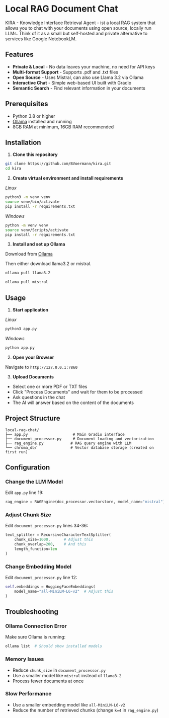 # Local RAG Document Chat

KIRA - Knowledge Interface Retrieval Agent - ist a local RAG system that allows you to chat with your documents 
using open source, locally run LLMs. Think of it as a small but self-hosted and private alternative to services like 
Google NotebookLM. 

## Features

- **Private & Local** - No data leaves your machine, no need for API keys
- **Multi-format Support** - Supports .pdf and .txt files
- **Open Source** - Uses Mistral, can also use Llama 3.2 via Ollama
- **Interactive Chat** - Simple web-based UI built with Gradio
- **Semantic Search** - Find relevant information in your documents


## Prerequisites

- Python 3.8 or higher
- [Ollama](https://ollama.ai) installed and running
- 8GB RAM at minimum, 16GB RAM recommended


## Installation

1. **Clone this repository**

```bash
git clone https://github.com/BVoermann/kira.git
cd kira
```

2. **Create virtual environment and install requirements**

*Linux*
```bash
python3 -m venv venv
source venv/bin/activate
pip install -r requirements.txt
```
*Windows*
```bash
python -m venv venv
source venv/Scripts/activate
pip install -r requirements.txt
```

3. **Install and set up Ollama**

Download from [Ollama](https://ollama.ai)

Then either download llama3.2 or mistral.

```bash
ollama pull llama3.2
```

```bash
ollama pull mistral
```

## Usage

1. **Start application**

*Linux*
```bash
python3 app.py
```

*Windows*
```bash
python app.py
```

2. **Open your Browser**

Navigate to `http://127.0.0.1:7860`

3. **Upload Documents**

- Select one or more PDF or TXT files
- Click "Process Documents" and wait for them to be processed
- Ask questions in the chat
- The AI will answer based on the content of the documents

## Project Structure
```
local-rag-chat/
├── app.py                    # Main Gradio interface
├── document_processor.py     # Document loading and vectorization
├── rag_engine.py            # RAG query engine with LLM
└── chroma_db/               # Vector database storage (created on first run)
```

## Configuration

### Change the LLM Model

Edit `app.py` line 19:
```python
rag_engine = RAGEngine(doc_processor.vectorstore, model_name="mistral")
```

### Adjust Chunk Size

Edit `document_processor.py` lines 34-36:
```python
text_splitter = RecursiveCharacterTextSplitter(
    chunk_size=1000,      # Adjust this
    chunk_overlap=200,    # And this
    length_function=len
)
```

### Change Embedding Model

Edit `document_processor.py` line 12:
```python
self.embeddings = HuggingFaceEmbeddings(
    model_name="all-MiniLM-L6-v2"  # Adjust this
)
```


## Troubleshooting

### Ollama Connection Error
Make sure Ollama is running:
```bash
ollama list  # Should show installed models
```

### Memory Issues
- Reduce `chunk_size` in `document_processor.py`
- Use a smaller model like `mistral` instead of `llama3.2`
- Process fewer documents at once

### Slow Performance
- Use a smaller embedding model like `all-MiniLM-L6-v2`
- Reduce the number of retrieved chunks (change `k=4` in `rag_engine.py`)
